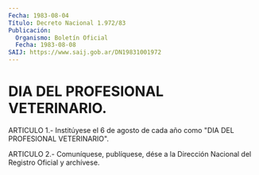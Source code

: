 ```yaml
---
Fecha: 1983-08-04
Título: Decreto Nacional 1.972/83
Publicación:
  Organismo: Boletín Oficial
  Fecha: 1983-08-08
SAIJ: https://www.saij.gob.ar/DN19831001972
---
```

# DIA DEL PROFESIONAL VETERINARIO.

<a id="1"></a>
ARTICULO  1.- Institúyese el 6 de agosto de cada año como "DIA DEL PROFESIONAL VETERINARIO".

<a id="2"></a>
ARTICULO  2.-  Comuníquese,  publíquese,  dése  a la Dirección Nacional del Registro Oficial y archívese.
